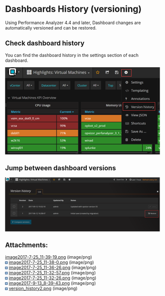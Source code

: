 # Dashboards History (versioning)

Using Performance Analyzer 4.4 and later, Dashboard changes are
automatically versioned and can be restored.

## Check dashboard history

You can find the dashboard history in the settings section of each
dashboard.

![](attachments/106496001/105775122.png?height=250)

## Jump between dashboard versions

![](attachments/106496001/105873415.png?height=250)


## Attachments:


[image2017-7-25\_11-39-19.png](attachments/106496001/106496005.png)
(image/png)  
![](images/icons/bullet_blue.gif)
[image2017-7-25\_11-38-0.png](attachments/106496001/106496008.png)
(image/png)  
![](images/icons/bullet_blue.gif)
[image2017-7-25\_11-36-26.png](attachments/106496001/106496011.png)
(image/png)  
![](images/icons/bullet_blue.gif)
[image2017-7-25\_11-32-57.png](attachments/106496001/106496014.png)
(image/png)  
![](images/icons/bullet_blue.gif)
[image2017-7-25\_11-32-26.png](attachments/106496001/106496017.png)
(image/png)  
![](images/icons/bullet_blue.gif)
[image2017-9-13\_8-39-43.png](attachments/106496001/105775122.png)
(image/png)  
![](images/icons/bullet_blue.gif)
[version\_history2.png](attachments/106496001/105873415.png)
(image/png)  

